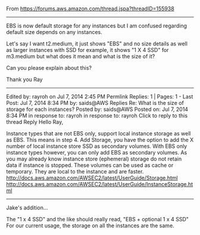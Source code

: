 
From https://forums.aws.amazon.com/thread.jspa?threadID=155938

---

EBS is now default storage for any instances but I am confused regarding default size depends on any instances.

Let's say I want t2.medium, it just shows "EBS" and no size details as well as larger instances with SSD for example, it shows "1 X 4 SSD" for m3.medium but what does it mean and what is the size of it?

Can you please explain about this?

Thank you
Ray

---

Edited by: rayroh on Jul 7, 2014 2:45 PM
Permlink	Replies: 1 | Pages: 1 - Last Post: Jul 7, 2014 8:34 PM by: saids@AWS
Replies
Re: What is the size of storage for each instances?
Posted by:   saids@AWS
Posted on: Jul 7, 2014 8:34 PM
in response to: rayroh in response to: rayroh
 	Click to reply to this thread	Reply
Hello Ray,

Instance types that are not EBS only, support local instance storage as well as EBS. This means in step 4. Add Storage, you have the option to add the X number of local instance store SSD as secondary volumes. With EBS only instance types however, you can only add EBS as secondary volumes. As you may already know instance store (ephemeral) storage do not retain data if instance is stopped. These volumes can be used as cache or temporary. They are local to the instance and are faster.
http://docs.aws.amazon.com/AWSEC2/latest/UserGuide/Storage.html
http://docs.aws.amazon.com/AWSEC2/latest/UserGuide/InstanceStorage.html


---

Jake's addition...

The "1 x 4 SSD" and the like should really read, "EBS + optional 1 x 4 SSD"
For our current usage, the storage on all the instances are the same.



